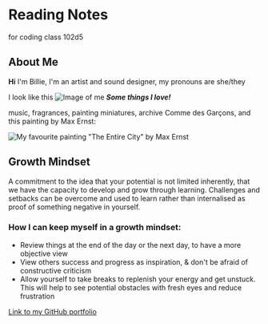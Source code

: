 # Reading Notes
for coding class 102d5

## About Me
**Hi** I'm Billie, I'm an artist and sound designer, my pronouns are she/they

I look like this 
![Image of me](https://pbs.twimg.com/media/Fvnt_1yXsAcmrHt?format=jpg&name=4096x4096)
**_Some things I love!_**

music, fragrances, painting miniatures, archive Comme des Garçons, and this painting by Max Ernst:

![My favourite painting "The Entire City" by Max Ernst](https://media.tate.org.uk/art/images/work/N/N05/N05289_10.jpg)

## Growth Mindset
A commitment to the idea that your potential is not limited inherently, that we have the capacity to develop and grow through learning. Challenges and setbacks can be overcome and used to learn rather than internalised as proof of something negative in yourself.
### How I can keep myself in a growth mindset:
* Review things at the end of the day or the next day, to have a more objective view
* View others success and progress as inspiration, & don't be afraid of constructive criticism
* Allow yourself to take breaks to replenish your energy and get unstuck. This will help to see potential obstacles with fresh eyes and reduce frustration


[Link to my GitHub portfolio](https://github.com/Pfersiche?tab=repositories)
